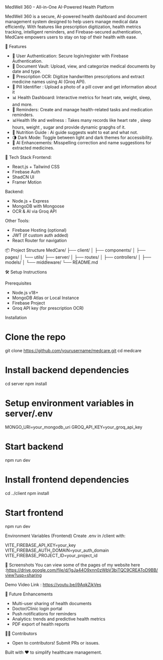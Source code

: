 MedWell 360 – All-in-One AI-Powered Health Platform

MedWell 360 is a secure, AI-powered health dashboard and document management system designed to help users manage medical data efficiently. With features like prescription digitization, health metrics tracking, intelligent reminders, and Firebase-secured authentication, MedCare empowers users to stay on top of their health with ease.

🚀 Features
- 🔐 User Authentication: Secure login/register with Firebase Authentication.
- 📁 Document Vault: Upload, view, and categorize medical documents by date and type.
- 🤖 Prescription OCR: Digitize handwritten prescriptions and extract medicine names using AI (Groq API).
- 🤖 Pill Identifier : Upload a photo of a pill cover and get information about it
- 📊 Health Dashboard: Interactive metrics for heart rate, weight, sleep, and more.
- 📝 Reminders: Create and manage health-related tasks and medication reminders.
- 📊Health life and wellness : Takes many records like heart rate , sleep hours, weight , sugar and provide dynamic grapghs of it.
- 🧠 Nutrition Guide : Ai guide suggests waht to eat and what not.
- 🌗 Dark Mode: Toggle between light and dark themes for accessibility.
- 🧠 AI Enhancements: Misspelling correction and name suggestions for extracted medicines.

🧱 Tech Stack
Frontend:
- React.js + Tailwind CSS
- Firebase Auth
- ShadCN UI
- Framer Motion

Backend:
- Node.js + Express
- MongoDB with Mongoose
- OCR & AI via Groq API

Other Tools:
- Firebase Hosting (optional)
- JWT (if custom auth added)
- React Router for navigation

📦 Project Structure
MedCare/
├── client/
│   ├── components/
│   ├── pages/
│   └── utils/
├── server/
│   ├── routes/
│   ├── controllers/
│   ├── models/
│   └── middleware/
└── README.md

🛠️ Setup Instructions

Prerequisites
- Node.js v18+
- MongoDB Atlas or Local Instance
- Firebase Project
- Groq API key (for prescription OCR)

Installation
# Clone the repo
git clone https://github.com/yourusername/medcare.git
cd medcare

# Install backend dependencies
cd server
npm install

# Setup environment variables in server/.env
MONGO_URI=your_mongodb_uri
GROQ_API_KEY=your_groq_api_key

# Start backend
npm run dev

# Install frontend dependencies
cd ../client
npm install

# Start frontend
npm run dev

Environment Variables (Frontend)
Create .env in /client with:

VITE_FIREBASE_API_KEY=your_key
VITE_FIREBASE_AUTH_DOMAIN=your_auth_domain
VITE_FIREBASE_PROJECT_ID=your_project_id

📸 Screenshots
You can view some of the pages of my website here :https://drive.google.com/file/d/1gJa44O9xnn0zWbV3biTQC9CREAToD9BB/view?usp=sharing

Demo Video Link : https://youtu.be/j9AqkZjkVes

🧪 Future Enhancements
- Multi-user sharing of health documents
- Doctor/Clinic login portal
- Push notifications for reminders
- Analytics: trends and predictive health metrics
- PDF export of health reports

🧑‍💻 Contributors
- Open to contributors! Submit PRs or issues.


Built with ❤️ to simplify healthcare management.
